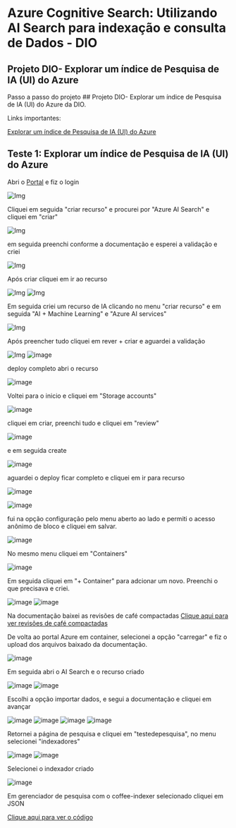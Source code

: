 # Azure Cognitive Search: Utilizando AI Search para indexação e consulta de Dados - DIO

## Projeto DIO- Explorar um índice de Pesquisa de IA (UI) do Azure

Passo a passo do projeto ## Projeto DIO- Explorar um índice de Pesquisa de IA (UI) do Azure da DIO.

Links importantes:

[Explorar um índice de Pesquisa de IA (UI) do Azure](https://microsoftlearning.github.io/mslearn-ai-fundamentals/Instructions/Labs/11-ai-search.html)



## Teste 1: Explorar um índice de Pesquisa de IA (UI) do Azure

Abri o [Portal](https://portal.azure.com/#home) e fiz o login

![Img](/Imagens/01.png)

Cliquei em seguida "criar recurso" e procurei por "Azure AI Search" e cliquei em "criar" 

![Img](/Imagens/02.png)

em seguida preenchi conforme a documentação e esperei a validação e criei

![Img](/Imagens/03.png)

Após criar cliquei em ir ao recurso

![Img](/Imagens/04.png)
![Img](/Imagens/05.png)

Em seguida criei um recurso de IA clicando no menu "criar recurso" e em seguida "AI + Machine Learning" e "Azure AI services"

![Img](/Imagens/06.png)

Após preencher tudo cliquei em rever + criar e aguardei a validação

![Img](/Imagens/07.png)
![image](/Imagens/08.png)

deploy completo abri o recurso

![image](/Imagens/09.png)

Voltei para o inicio e cliquei em "Storage accounts"

![image](/Imagens/10.png)

cliquei em criar, preenchi tudo e cliquei em "review"

![image](/Imagens/11.png)

e em seguida create

![image](/Imagens/12.png)

aguardei o deploy ficar completo e cliquei em ir para recurso

![image](/Imagens/13.png)

![image](/Imagens/14.png)

fui na opção configuração pelo menu aberto ao lado e permiti o acesso anônimo de bloco e cliquei em salvar.

![image](/Imagens/15.png)

No mesmo menu cliquei em "Containers"

![image](/Imagens/16.png)

Em seguida cliquei em "+ Container" para adcionar um novo.
Preenchi o que precisava e criei.

![image](/Imagens/17.png)
![image](/Imagens/18.png)

Na documentação baixei as revisões de café compactadas [Clique aqui para ver revisões de café compactadas](https://aka.ms/mslearn-coffee-reviews)

De volta ao portal Azure em container, selecionei a opção "carregar" e fiz o upload dos arquivos baixado da documentação.

![image](/Imagens/19.png)

Em seguida abri o AI Search e o recurso criado

![image](/imagens/20.png)
![image](/imagens/21.png)

Escolhi a opção importar dados, e segui a documentação e cliquei em avançar

![image](/Imagens/22.png)
![image](/Imagens/23.png)
![image](/Imagens/24.png)
![image](/Imagens/25.png)

Retornei a página de pesquisa e cliquei em "testedepesquisa", no menu selecionei "indexadores"

![image](/Imagens/26.png)
![image](/Imagens/27.png)

Selecionei o indexador criado

![image](/Imagens/28.png)

Em gerenciador de pesquisa com o coffee-indexer selecionado cliquei em JSON

[Clique aqui para ver o código](/coffee-indexer.json)
